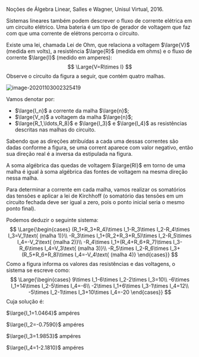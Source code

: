 Noções de Álgebra Linear, Salles e Wagner, Unisul Virtual, 2016.

Sistemas lineares também podem descrever o fluxo de corrente elétrica em um circuito elétrico. Uma bateria é um tipo de gerador de voltagem que faz com que uma corrente de elétrons percorra o circuito.

Existe uma lei, chamada Lei de Ohm, que relaciona a voltagem $\large{V}$ (medida em volts), a resistência $\large{R}$ (medida em ohms) e o fluxo de corrente $\large{I}$ (medido em amperes):
$$
\Large{V=R\times I}
$$
Observe o circuito da figura a seguir, que contém quatro malhas.

![image-20201103002325419](image-20201103002325419.png)

Vamos denotar por:

- $\large{I_n}$ a corrente da malha $\large{n}$;
- $\large{V_n}$ a voltagem da malha $\large{n}$;
- $\large{R_1,\ldots,R_8}$ e $\large{I_3}$ e $\large{I_4}$ as resistências descritas nas malhas do circuito.

Sabendo que as direções atribuídas a cada uma dessas correntes são dadas conforme a figura, se uma corrent aparece com valor negativo, então sua direção real é a inversa da estipulada na figura.

A soma algébrica das quedas de voltagem $\large{RI}$ em torno de uma malha é igual à soma algébrica das fontes de voltagem na mesma direção nessa malha.

Para determinar a corrente em cada malha, vamos realizar os somatórios das tensões e aplicar a lei de Kirchhoff (o somatório das tensões em um circuito fechada deve ser igual a zero, pois o ponto inicial seria o mesmo ponto final).

Podemos deduzir o seguinte sistema:
$$
\Large{\begin{cases}
(R_1+R_3+R_4)\times I_1-R_3\times I_2-R_4\times I_3=V_1\text{ (malha 1)}\\
-R_3\times I_1+(R_2+R_3+R_5)\times I_2-R_5\times I_4=-V_2\text{ (malha 2)}\\
-R_4\times I_1+(R_4+R_6+R_7)\times I_3-R_6\times I_4=V_3\text{ (malha 3)}\\
-R_5\times I_2-R_6\times I_3+(R_5+R_6+R_8)\times I_4=-V_4\text{ (malha 4)}
\end{cases}}
$$
Como a figura informa os valores das resistências e das voltagens, o sistema se escreve como:
$$
\Large{\begin{cases}
9\times I_1-6\times I_2-2\times I_3=10\\
-6\times I_1+14\times I_2-5\times I_4=-6\\
-2\times I_1+6\times I_3-1\times I_4=12\\
-5\times I_2-1\times I_3+10\times I_4=-20
\end{cases}}
$$
Cuja solução é:

$\large{I_1=1.0464}$ ampéres

$\large{I_2=-0.7590}$ ampéres

$\large{I_3=1.9853}$ ampéres

$\large{I_4=1-2.1810}$ ampéres